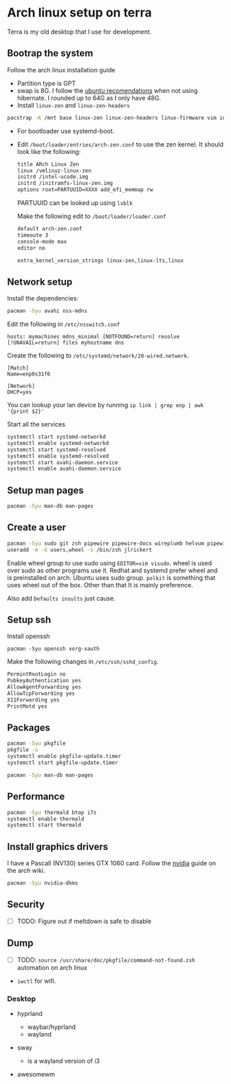# Arch linux setup on terra

Terra is my old desktop that I use for development.

## Bootrap the system

Follow the arch linux installation guide

- Partition type is GPT
- swap is 8G. I follow the [ubuntu recomendations] when not using hibernate. I rounded up to 64G as I only have 48G.
- Install `linux-zen` and `linux-zen-headers`

```bash
pacstrap -K /mnt base linux-zen linux-zen-headers linux-firmware vim intel-ucode
```

- For bootloader use systemd-boot.
- Edit `/boot/loader/entries/arch-zen.conf` to use the zen kernel. It should look like the following:

  ```bash
  title ARch Linux Zen
  linux /vmlinuz-linux-zen
  initrd /intel-ucode.img
  initrd /initramfs-linux-zen.img
  options root=PARTUUID=XXXX add_efi_memmap rw
  ```

  PARTUUID can be looked up using `lsblk`

  Make the following edit to `/boot/loader/loader.conf`

  ```bash
  default arch-zen.conf
  timeoute 3
  console-mode max
  editor no
  ```

  ```bash
  extra_kernel_version_strings linux-zen,linux-lts,linux
  ```

## Network setup

Install the dependencies:

```bash
pacman -Syu avahi nss-mdns
```

Edit the following in `/etc/nsswitch.conf`

```config
hosts: mymachines mdns_minimal [NOTFOUND=return] resolve [!UNAVAIL=return] files myhostname dns
```

Create the following to `/etc/systemd/network/20-wired.network`.

```config
[Match]
Name=enp0s31f6

[Network]
DHCP=yes
```

You can lookup your lan device by running `ip link | grep enp | awk '{print $2}'`

Start all the services

```bash
systemctl start systemd-networkd
systemctl enable systemd-networkd
systemctl start systemd-resolved
systemctl enable systemd-resolved
systemctl start avahi-daemon.service
systemctl enable avahi-daemon.service
```

## Setup man pages

```bash
pacman -Syu man-db man-pages
```

## Create a user

```bash
pacman -Syu sudo git zsh pipewire pipewire-docs wireplumb helvum pipewire-audio pipewire-alsa pipewire-pulse
useradd -m -G users,wheel -s /bin/zsh jlrickert
```

Enable wheel group to use sudo using `EDITOR=vim visudo`. wheel is used over sudo as other programs use it. Redhat and systemd prefer wheel and is preinstalled on arch. Ubuntu uses sudo group. `polkit` is something that uses wheel out of the box. Other than that It is mainly preference.

Also add `Defaults insults` just cause.

## Setup ssh

Install openssh

```
pacman -Syu openssh xorg-xauth
```

Make the following changes in `/etc/ssh/sshd_config`.

```bash
PermintRootLogin no
PubkeyAuthentication yes
AllowAgentForwarding yes
AllowTcpForwarding yes
X11Forwarding yes
PrintMotd yes
```

## Packages

```bash
pacman -Syu pkgfile
pkgfile -u
systemctl enable pkgfile-update.timer
systemctl start pkgfile-update.timer

pacman -Syu man-db man-pages
```

## Performance

```bash
pacman -Syu thermald btop i7z
systemctl enable thermald
systemctl start thermald
```

## Install graphics drivers

I have a Pascall (NV130) series GTX 1060 card. Follow the [nvidia](https://wiki.archlinux.org/title/NVIDIA) guide on the arch wiki.

```bash
pacman -Syu nvidia-dkms
```

## Security

- [ ] TODO: Figure out if meltdown is safe to disable

## Dump

- [ ] TODO: `source /usr/share/doc/pkgfile/command-not-found.zsh` automation on arch linux
- `iwctl` for wifi.

### Desktop

- hyprland

  - waybar/hyprland
  - wayland

- sway
  - is a wayland version of i3

- awesomewm

[ubuntu recomendations]: https://itsfoss.com/swap-size/
